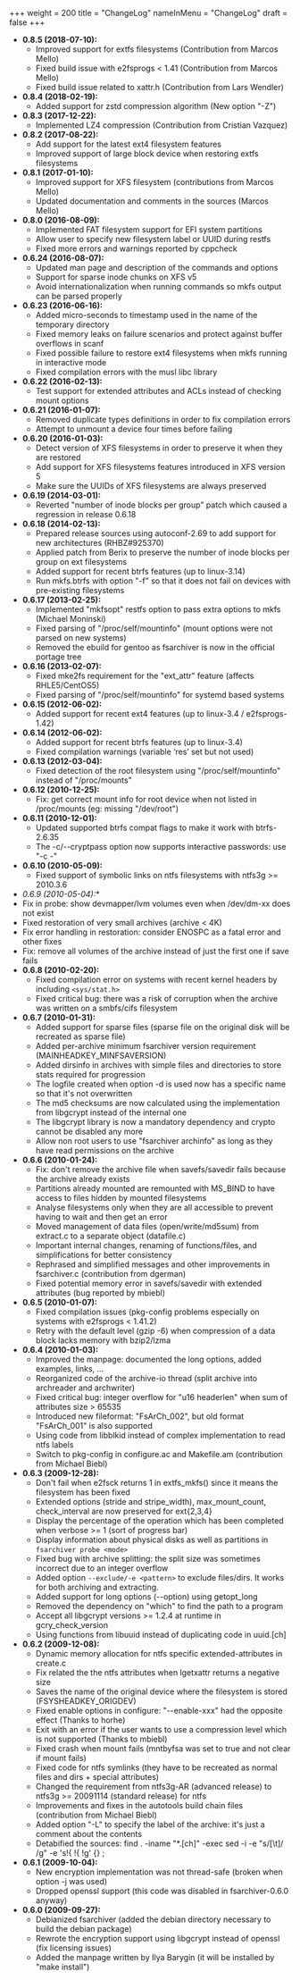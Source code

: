 +++
weight = 200
title = "ChangeLog"
nameInMenu = "ChangeLog"
draft = false
+++

* **0.8.5 (2018-07-10):**
  * Improved support for extfs filesystems (Contribution from Marcos Mello)
  * Fixed build issue with e2fsprogs < 1.41 (Contribution from Marcos Mello)
  * Fixed build issue related to xattr.h (Contribution from Lars Wendler)
* **0.8.4 (2018-02-19):**
  * Added support for zstd compression algorithm (New option "-Z")
* **0.8.3 (2017-12-22):**
  * Implemented LZ4 compression (Contribution from Cristian Vazquez)
* **0.8.2 (2017-08-22):**
  * Add support for the latest ext4 filesystem features
  * Improved support of large block device when restoring extfs filesystems
* **0.8.1 (2017-01-10):**
  * Improved support for XFS filesystem (contributions from Marcos Mello)
  * Updated documentation and comments in the sources (Marcos Mello)
* **0.8.0 (2016-08-09):**
  * Implemented FAT filesystem support for EFI system partitions
  * Allow user to specify new filesystem label or UUID during restfs
  * Fixed more errors and warnings reported by cppcheck
* **0.6.24 (2016-08-07):**
  * Updated man page and description of the commands and options
  * Support for sparse inode chunks on XFS v5
  * Avoid internationalization when running commands so mkfs output can be parsed properly
* **0.6.23 (2016-06-16):**
  * Added micro-seconds to timestamp used in the name of the temporary directory
  * Fixed memory leaks on failure scenarios and protect against buffer overflows in scanf
  * Fixed possible failure to restore ext4 filesystems when mkfs running in interactive mode
  * Fixed compilation errors with the musl libc library
* **0.6.22 (2016-02-13):**
  * Test support for extended attributes and ACLs instead of checking mount options
* **0.6.21 (2016-01-07):**
  * Removed duplicate types definitions in order to fix compilation errors
  * Attempt to unmount a device four times before failing
* **0.6.20 (2016-01-03):**
  * Detect version of XFS filesystems in order to preserve it when they are restored
  * Add support for XFS filesystems features introduced in XFS version 5
  * Make sure the UUIDs of XFS filesystems are always preserved
* **0.6.19 (2014-03-01):**
  * Reverted "number of inode blocks per group" patch which caused a regression in release 0.6.18
* **0.6.18 (2014-02-13):**
  * Prepared release sources using autoconf-2.69 to add support for new architectures (RHBZ#925370)
  * Applied patch from Berix to preserve the number of inode blocks per group on ext filesystems
  * Added support for recent btrfs features (up to linux-3.14)
  * Run mkfs.btrfs with option "-f" so that it does not fail on devices with pre-existing filesystems
* **0.6.17 (2013-02-25):**
  * Implemented "mkfsopt" restfs option to pass extra options to mkfs (Michael Moninski)
  * Fixed parsing of "/proc/self/mountinfo" (mount options were not parsed on new systems)
  * Removed the ebuild for gentoo as fsarchiver is now in the official portage tree
* **0.6.16 (2013-02-07):**
  * Fixed mke2fs requirement for the "ext_attr" feature (affects RHLE5/CentOS5)
  * Fixed parsing of "/proc/self/mountinfo" for systemd based systems
* **0.6.15 (2012-06-02):**
  * Added support for recent ext4 features (up to linux-3.4 / e2fsprogs-1.42)
* **0.6.14 (2012-06-02):**
  * Added support for recent btrfs features (up to linux-3.4)
  * Fixed compilation warnings (variable ‘res’ set but not used)
* **0.6.13 (2012-03-04):**
  * Fixed detection of the root filesystem using "/proc/self/mountinfo" instead of "/proc/mounts"
* **0.6.12 (2010-12-25):**
  * Fix: get correct mount info for root device when not listed in /proc/mounts (eg: missing "/dev/root")
* **0.6.11 (2010-12-01):**
  * Updated supported btrfs compat flags to make it work with btrfs-2.6.35
  * The -c/--cryptpass option now supports interactive passwords: use "-c -"
* **0.6.10 (2010-05-09):**
  * Fixed support of symbolic links on ntfs filesystems with ntfs3g >= 2010.3.6
*  *0.6.9 (2010-05-04):**
  * Fix in probe: show devmapper/lvm volumes even when /dev/dm-xx does not exist
  * Fixed restoration of very small archives (archive < 4K)
  * Fix error handling in restoration: consider ENOSPC as a fatal error and other fixes
  * Fix: remove all volumes of the archive instead of just the first one if save fails
* **0.6.8 (2010-02-20):**
  * Fixed compilation error on systems with recent kernel headers by including `<sys/stat.h>`
  * Fixed critical bug: there was a risk of corruption when the archive was written on a smbfs/cifs filesystem
* **0.6.7 (2010-01-31):**
  * Added support for sparse files (sparse file on the original disk will be recreated as sparse file)
  * Added per-archive minimum fsarchiver version requirement (MAINHEADKEY_MINFSAVERSION)
  * Added dirsinfo in archives with simple files and directories to store stats required for progression
  * The logfile created when option -d is used now has a specific name so that it's not overwritten
  * The md5 checksums are now calculated using the implementation from libgcrypt instead of the internal one
  * The libgcrypt library is now a mandatory dependency and crypto cannot be disabled any more
  * Allow non root users to use "fsarchiver archinfo" as long as they have read permissions on the archive
* **0.6.6 (2010-01-24):**
  * Fix: don't remove the archive file when savefs/savedir fails because the archive already exists
  * Partitions already mounted are remounted with MS_BIND to have access to files hidden by mounted filesystems
  * Analyse filesystems only when they are all accessible to prevent having to wait and then get an error
  * Moved management of data files (open/write/md5sum) from extract.c to a separate object (datafile.c)
  * Important internal changes, renaming of functions/files, and simplifications for better consistency
  * Rephrased and simplified messages and other improvements in fsarchiver.c (contribution from dgerman)
  * Fixed potential memory error in savefs/savedir with extended attributes (bug reported by mbiebl)
* **0.6.5 (2010-01-07):**
  * Fixed compilation issues (pkg-config problems especially on systems with e2fsprogs < 1.41.2)
  * Retry with the default level (gzip -6) when compression of a data block lacks memory with bzip2/lzma
* **0.6.4 (2010-01-03):**
  * Improved the manpage: documented the long options, added examples, links, ...
  * Reorganized code of the archive-io thread (split archive into archreader and archwriter)
  * Fixed critical bug: integer overflow for "u16 headerlen" when sum of attributes size > 65535
  * Introduced new fileformat: "FsArCh_002", but old format "FsArCh_001" is also supported
  * Using code from libblkid instead of complex implementation to read ntfs labels
  * Switch to pkg-config in configure.ac and Makefile.am (contribution from Michael Biebl)
* **0.6.3 (2009-12-28):**
  * Don't fail when e2fsck returns 1 in extfs_mkfs() since it means the filesystem has been fixed
  * Extended options (stride and stripe_width), max_mount_count, check_interval are now preserved for ext{2,3,4}
  * Display the percentage of the operation which has been completed when verbose >= 1 (sort of progress bar)
  * Display information about physical disks as well as partitions in `fsarchiver probe <mode>`
  * Fixed bug with archive splitting: the split size was sometimes incorrect due to an integer overflow
  * Added option `--exclude/-e <pattern>` to exclude files/dirs. It works for both archiving and extracting.
  * Added support for long options (--option) using getopt_long
  * Removed the dependency on "which" to find the path to a program
  * Accept all libgcrypt versions >= 1.2.4 at runtime in gcry_check_version
  * Using functions from libuuid instead of duplicating code in uuid.[ch]
* **0.6.2 (2009-12-08):**
  * Dynamic memory allocation for ntfs specific extended-attributes in create.c
  * Fix related the the ntfs attributes when lgetxattr returns a negative size
  * Saves the name of the original device where the filesystem is stored (FSYSHEADKEY_ORIGDEV)
  * Fixed enable options in configure: "--enable-xxx" had the opposite effect (Thanks to horhe)
  * Exit with an error if the user wants to use a compression level which is not supported (Thanks to mbiebl)
  * Fixed crash when mount fails (mntbyfsa was set to true and not clear if mount fails)
  * Fixed code for ntfs symlinks (they have to be recreated as normal files and dirs + special attributes)
  * Changed the requirement from ntfs3g-AR (advanced release) to ntfs3g >= 20091114 (standard release) for ntfs
  * Improvements and fixes in the autotools build chain files (contribution from Michael Biebl)
  * Added option "-L" to specify the label of the archive: it's just a comment about the contents
  * Detabified the sources: find . -iname "*.[ch]" -exec sed -i -e "s/[\t]/    /g" -e 's!{    !{   !g' {} \;
* **0.6.1 (2009-10-04):**
  * New encryption implementation was not thread-safe (broken when option -j was used)
  * Dropped openssl support (this code was disabled in fsarchiver-0.6.0 anyway)
* **0.6.0 (2009-09-27):**
  * Debianized fsarchiver (added the debian directory necessary to build the debian package)
  * Rewrote the encryption support using libgcrypt instead of openssl (fix licensing issues)
  * Added the manpage written by Ilya Barygin (it will be installed by "make install")

